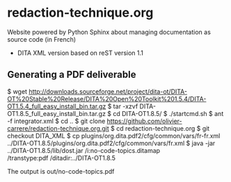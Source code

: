 redaction-technique.org
=======================

Website powered by Python Sphinx about managing documentation as source code (in French)
- DITA XML version based on reST version 1.1

Generating a PDF deliverable
----------------------------

$ wget http://downloads.sourceforge.net/project/dita-ot/DITA-OT%20Stable%20Release/DITA%20Open%20Toolkit%201.5.4/DITA-OT1.5.4_full_easy_install_bin.tar.gz
$ tar -xzvf DITA-OT1.8.5_full_easy_install_bin.tar.gz
$ cd DITA-OT1.8.5/
$ ./startcmd.sh
$ ant -f integrator.xml
$ cd ..
$ git clone https://github.com/olivier-carrere/redaction-technique.org.git
$ cd redaction-technique.org
$ git checkout DITA_XML
$ cp plugins/org.dita.pdf2/cfg/common/vars/fr-fr.xml \
  ../DITA-OT1.8.5/plugins/org.dita.pdf2/cfg/common/vars/fr.xml
$ java -jar ../DITA-OT1.8.5/lib/dost.jar /i:no-code-topics.ditamap \
  /transtype:pdf /ditadir:../DITA-OT1.8.5

The output is out/no-code-topics.pdf
